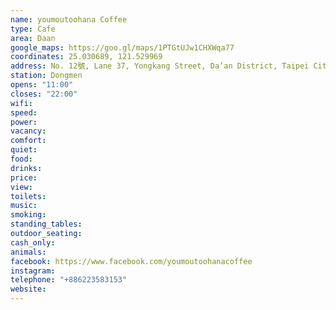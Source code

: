```yaml
---
name: youmoutoohana Coffee
type: Cafe
area: Daan
google_maps: https://goo.gl/maps/1PTGtUJw1CHXWqa77
coordinates: 25.030689, 121.529969
address: No. 12號, Lane 37, Yongkang Street, Da’an District, Taipei City, Taiwan 106
station: Dongmen
opens: "11:00"
closes: "22:00"
wifi: 
speed: 
power: 
vacancy: 
comfort: 
quiet: 
food: 
drinks: 
price: 
view: 
toilets: 
music: 
smoking: 
standing_tables: 
outdoor_seating: 
cash_only: 
animals: 
facebook: https://www.facebook.com/youmoutoohanacoffee
instagram: 
telephone: "+886223583153"
website: 
---
```


